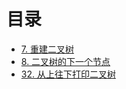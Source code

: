 # 目录


- [7. 重建二叉树](7.%20重建二叉树.md)
- [8. 二叉树的下一个节点](8.%20二叉树的下一个节点.md)
- [32. 从上往下打印二叉树](32.%20从上往下打印二叉树.md)
